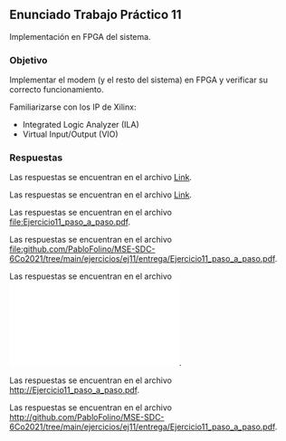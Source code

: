 ## Enunciado Trabajo Práctico 11

Implementación en FPGA del sistema.


### Objetivo

Implementar el modem (y el resto del sistema) en FPGA y verificar su
correcto funcionamiento.

Familiarizarse con los IP de Xilinx:
- Integrated Logic Analyzer (ILA)
- Virtual Input/Output (VIO)


### Respuestas

Las respuestas se encuentran en el archivo  [Link](file:///Ejercicio11_paso_a_paso.pdf).

Las respuestas se encuentran en el archivo  [Link](file:Ejercicio11_paso_a_paso.pdf).

Las respuestas se encuentran en el archivo  <file:Ejercicio11_paso_a_paso.pdf>.

Las respuestas se encuentran en el archivo  <file:github.com/PabloFolino/MSE-SDC-6Co2021/tree/main/ejercicios/ej11/entrega/Ejercicio11_paso_a_paso.pdf>.

Las respuestas se encuentran en el archivo  ![Link](file:Ejercicio11_paso_a_paso.pdf).

Las respuestas se encuentran en el archivo  <http://Ejercicio11_paso_a_paso.pdf>.

Las respuestas se encuentran en el archivo  <http://github.com/PabloFolino/MSE-SDC-6Co2021/tree/main/ejercicios/ej11/entrega/Ejercicio11_paso_a_paso.pdf>.
